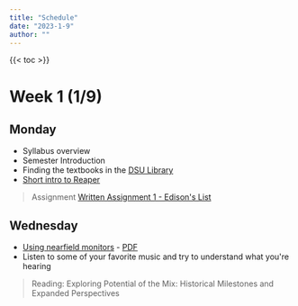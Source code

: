 ```yaml
---
title: "Schedule"
date: "2023-1-9"
author: ""
---
```


{{< toc >}}

<!-- TODO: Also, Part 3, Understanding the Mix: Developing Listening and Sound-Evaluation Skills; Part Four. Crafting the Mix: Shaping Music and Sound, and Controlling the Recording Process -->
<!--
This class will build on the listening and analysis they learned in MUS 109 while adding the practical part of learning to mix.

Maybe have them read that Moyan article instead? -->

# Week 1 (1/9)

## Monday

- Syllabus overview
- Semester Introduction
- Finding the textbooks in the [DSU Library](https://library.dsu.edu)
- [Short intro to Reaper](../posts/week-1/reaper-intro/)

> Assignment [Written Assignment 1 - Edison's List](../assignments/wr1/)

## Wednesday

- [Using nearfield monitors](../posts/week-1/monitoring/) - [PDF](../posts/week-1/monitoring/monitoring-slides.pdf)
- Listen to some of your favorite music and try to understand what you're hearing

> Reading: Exploring Potential of the Mix: Historical Milestones and Expanded Perspectives

<!--
## Friday

- Discuss Reading on historical milestones in recording
- [Setting up a home studio environment](https://youtu.be/rLrZdahhCCE)
- [Calibrating your listening environment](../posts/week-1/calibration/)
- [Low-end mixing references](../posts/week-1/CambridgeMT_5BassReferences.pdf)

> [Production Analysis - In-class presentation](x-devonthink-item://E55D27FD-04EA-46ED-9333-3C571EE787B9) - schedule in five minute sections throughout the semester

# Week 2 (1/16)

> Reading: How to Listen, What to Hear by William Moylan (this is a summary of the book "Understanding and Crafting the Mix"

## Monday

- No class - MLK Day

## Wednesday

- [Supplemental Monitoring](../posts/week-2/wednesday) - [PDF](../posts/week-2/wednesday/supplemental-monitoring.pdf) and low end damage limitation
- Mixing Consoles presentation - [Mixing consoles](x-devonthink-item://D533C16D-A0AF-4319-ABF5-5FCBA0ECA254?page=356)

## Friday

- Mixing resources: [Sound on Sound](https://www.soundonsound.com/), [TapeOp](https://tapeop.com/), [Pensado's Place](https://www.pensadosplace.tv/)
- [From subjection impressions to objective results](../posts/week-2/friday/)
  - How to use a reference mix
  - Setup a folder with all your tracks
  - Add your reference mix outside of the folder. Make sure this track isn't routed through your master if you have any master fx.
  - Match the loudness with LUFS Meter. Use your ears and the meter
  - Now you can A/B between your reference mix and your mix
  - In Reaper use option + command to exclusive solo
- Essential groundwork - How to organize a mix Lab
  - Organize Tracks
    - Pick a good order and use track folders
  - Colors - color similar tracks the same
  - Locators - add locators to map different parts of the song
  - Making and using a track template

Homework: Make a list of two mix references for three styles of music. Turn in the list on d2l. Make sure you listen on different speakers and in different rooms and at different volumes. Write a paragraph about each song, explaining why you picked it.

# Week 3 (1/23)

## Monday

- [More organization](../posts/week-3/monday/more-organization/)
- [Timing adjustments without tempo stretching](../posts/week-3/monday/timing-and-tuning/)

> [Editing 1 - Drum Loop](x-devonthink-item://0F3BAC04-9EA1-441D-BBDB-29B59B315FAE)

## Wednesday

- Review
  - Do track silencing and fading
  - Tempo mapping
- [Drum quantization with multi-tracks](../posts/week-3/wednesday/)

> Reading: Audio Editing In/and Mixing by Alastair Sims with Jay Hodgson

## Friday

- Reaper Tricks - keyboard shortcuts
  - Zooming
  - solo, mute
  - quantize
  - item navigation - moving between items
  - waveform size - Shift key plus up arrow.
- Review drum quantization

# Week 4 (1/30)

## Monday

- [Benjamin John](https://cambridge-mt.com/ms/mtk-newbies/#BenjaminJohn) - this is a possibility
- Tuning adjustments
  - ReaTune - manual and automatic adjustments
- Vocal alignment
  actions
  - Lock to active take
- Recording - One source (Percussion), one mic (ADK S7)
  - Use backing tracks from Mike Senior's website?

> Read: [Building Raw Balance](x-devonthink-item://4728FAE2-440C-449E-B62F-2D8289F9C122) and answer questions

## Wednesday

- [Building raw balance](../posts/week-4/balance/)
- [Mixing strategies](x-devonthink-item://D533C16D-A0AF-4319-ABF5-5FCBA0ECA254?page=398)
- Takes and comping
  - create splits between phrases
  - choose which phrase you like better between the takes
  - crop to active take
  - or make a comp and name it to save the other takes
  - then we have some comp options
  - Then check out comp takes
- Try again with drum recording

## Friday

- [Editing 1 - Drum Loop](x-devonthink-item://0F3BAC04-9EA1-441D-BBDB-29B59B315FAE) Due by midnight
- More mixing of Broken Man
  - Check balance again, lets try to keep the tracks from peaking
  - then lets start mixing with the faders, setting them all to -inf dB then bringing them up in order of their importance.
  - adjusting the faders will actually not keep us from doing volume automation later on. This is an issue with Ableton Live, but not Reaper.
  - add [panning](../posts/week-4/panning)
  - let's not forget to listen to our panning changes in mono with the Behritone! do we loose any sounds? If we do let's narrow their image, especially if those are important elements.
  - This mix has no instruments that are multi-miked, this provides its own set of issues which we'll cover in other mixes.

> Read and respond to questions - [Dynamics and Compressors](x-devonthink-item://27FEB754-E762-4258-982F-52CEC8C93672)

# Week 5 (2/6)

## Monday

- [Compressing for a reason](../posts/week-5/compression/)
- [Dynamics & compression](x-devonthink-item://D533C16D-A0AF-4319-ABF5-5FCBA0ECA254?page=313)
- [dynamics and compression notes](x-devonthink-item://AD78CDAE-7CB8-4F3B-9A47-5CBBB7E4A8FA)

> [Editing 3 - Dynamic Range Processing](x-devonthink-item://B94F0128-8D37-4729-9542-E49BF5FD4277)

## Wednesday

- [More compression settings](../posts/week-5/compression-pt-2/)
- Limiting
- Parallel compression
- More compression practice

## Friday

- Beyond compression - [Expansion, gating, transient enhancement](../posts/week-5/beyond-compression/)

# Week 6 (2/13)

## Monday

- Editing 3 - Dynamic Range Processing DUE
- Introduce [Project 2](../projects/#project-2)
  - Add details from [Editing 4 - Preparing Stems](x-devonthink-item://DF873DEF-C711-45C4-9739-22D4393022DA) to this project, whichever mix you choose will be used for the following project
  - Instead of turning in stems, ensure students mix the folder groups like stems.
  - Also add [stem mixdown](x-devonthink-item://B2DFF06E-5D92-4411-B761-77F3D44A0303) details to the project description.
- Consolidate projects: new projects or projects you've already started
  - In the project settings "Path to save media files" and call it Audio, or whatever you want
  - Choose On import of media for new recordings "Copy media to project path"
  - Save as default project settings
  - Create a new project and save it, choose "Create a subdirectory for project".
  - Now whatever files you add will be automatically moved to your "Audio" folder.
- If you already have a project that isn't consolidated:
  - Save project as..
    Then use these settings:
    ![](../consolidate.png)
- Catch up on any other assignments

> Read: [Equalizing for a reason](x-devonthink-item://83365DAB-2A9F-46C0-9933-0BD669BDFA1D) and turn in response to questions

## Wednesday

- [Equalization for a reason](../posts/week-6/equalizing-for-a-reason/)
- [Filters & eqs](x-devonthink-item://D533C16D-A0AF-4319-ABF5-5FCBA0ECA254?page=267)
- [equalization notes](x-devonthink-item://F6881B98-DA1E-40A3-AB7A-CEE58F0AEEC1)
- [Beyond equalization](../posts/week-6/beyond-equalization/)

> [Editing 2 - Equalization](x-devonthink-item://0850320E-BC6F-48E0-A63E-92A7830F2E62)

## Friday

- [Quiz](x-devonthink-item://D382622D-335D-4FBD-BDC6-763C38F89C16) - Compression and Equalization
- Frequency-selective dynamics
- The power of sidechains

# Week 7 (2/20)

## Monday

- No class - President's Day

## Wednesday

- Recording - one source, multiple mics
- more percussion and other recordings
- Editing 2 - Equalization DUE

> Reading: Pre-Production in Mixing Mixing in Pre-Production by Dylan Lauzon

## Friday

- In class work on project 2, listening to stems

# Week 8 (2/27)

## Monday

- Recording day

## Wednesday

- More recording

## Friday

- Recording

# Week 9 (3/6)

## Monday

- [Frequency-selective dynamics](../posts/week-9/frequency-selective-dynamics/)
- [Project 2](../projects/#project-2) Due

## Wednesday

- Look at your grades and redo anything that you need to
- Finish FSD
  - Multiband dynamic EQ, ReaXComp - Multiband compressor, ReaFir

> Introduce Project 3 - mixing our class song - add details from [Mixing with reverb](x-devonthink-item://6DB02ECA-9D0F-4750-9BE7-96A8208A2A3C)

## Friday

- [Mixing with reverb](../posts/week-9/mixing-with-reverb/)
- Making an IR??
- Dynamic Reverb, Layering Reverb, Abbey Road Reverb
- Reverb in a mix context
- Types of reverb: halls, plates, springs,
- Mixing with delays

# Week 10 (3/13)

- Spring Break - No Classes

# Week 11 (3/20)

## Monday

- Quiz 3 - Mixing strategies details from [Quiz 3](x-devonthink-item://DCA23335-753C-45ED-9F87-C448E2AED96D)
- work on project 3

## Wednesday

- work on project 3
- I'll come around and listen to people's mixes and give critiques
- start preparing to teach a lesson

## Friday

[Project 3](../projects/#project-3) Due - your mix of the recording project

# Week 12 (3/27)

## Monday

- Talk about teaching a lesson
- Listen to project in class

## Wednesday

- Back to [reverb](../posts/week-12/reverb/)

## Friday

- Talk about teaching lesson topics
- Plan lesson dates and times
- More on [reverb](../posts/week-12/reverb/)

# Week 13 (4/3)

## Monday

- Talk about teaching lesson topics and plan lesson dates and times
- Other [reverb tricks](../posts/week-13/reverb-tricks) - gated, dynamic, reverse
- Mixing with delays

## Wednesday

- Teach lesson

## Friday

- No class - Easter Holiday

# Week 14 (4/10)

## Monday

- Teach lesson

## Wednesday

- Teach lesson
- Introduce Final - include details from [session documentation](x-devonthink-item://591C32A5-6151-4E86-B31A-582BE582C540)

## Friday

- Mixing with [Delays](../posts/week-14/delays/)

# Week 15 (4/17)

## Monday

- Please upload your project 3 to google drive or a similar service.
- Reminder to complete your recordings as soon as you can. Next week we'll be working on the mixes in class. We can also do any overdubs that might need someone else in our class.
- Look at all these free plugins from [Plugin Alliance](https://www.plugin-alliance.com/en/products/pa-soundwide-bundle.html)
- [More delay](../posts/week-15/more-delays) - third party plugins

## Wednesday

- Stereo enhancements
- [Master-Buss Processing, Automation](../posts/week-15/master-processing-automation), and Endgame
- Drum Editing made easy with [MK Slicer](https://forum.cockos.com/showthread.php?p=2436358#post2436358)


## Friday

- Work day

# Week 16 (4/24)

> Exam - Monday, May 1st 1 - 3:00 pm
>
> -->
